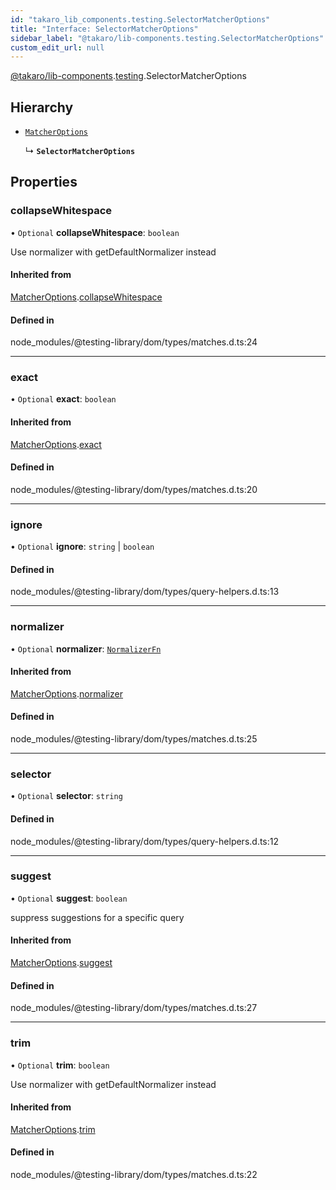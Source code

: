 ```yaml
---
id: "takaro_lib_components.testing.SelectorMatcherOptions"
title: "Interface: SelectorMatcherOptions"
sidebar_label: "@takaro/lib-components.testing.SelectorMatcherOptions"
custom_edit_url: null
---
```


[@takaro/lib-components](../modules/takaro_lib_components.md).[testing](../namespaces/takaro_lib_components.testing.md).SelectorMatcherOptions

## Hierarchy

- [`MatcherOptions`](takaro_lib_components.testing.MatcherOptions.md)

  ↳ **`SelectorMatcherOptions`**

## Properties

### collapseWhitespace

• `Optional` **collapseWhitespace**: `boolean`

Use normalizer with getDefaultNormalizer instead

#### Inherited from

[MatcherOptions](takaro_lib_components.testing.MatcherOptions.md).[collapseWhitespace](takaro_lib_components.testing.MatcherOptions.md#collapsewhitespace)

#### Defined in

node_modules/@testing-library/dom/types/matches.d.ts:24

___

### exact

• `Optional` **exact**: `boolean`

#### Inherited from

[MatcherOptions](takaro_lib_components.testing.MatcherOptions.md).[exact](takaro_lib_components.testing.MatcherOptions.md#exact)

#### Defined in

node_modules/@testing-library/dom/types/matches.d.ts:20

___

### ignore

• `Optional` **ignore**: `string` \| `boolean`

#### Defined in

node_modules/@testing-library/dom/types/query-helpers.d.ts:13

___

### normalizer

• `Optional` **normalizer**: [`NormalizerFn`](../namespaces/takaro_lib_components.testing.md#normalizerfn)

#### Inherited from

[MatcherOptions](takaro_lib_components.testing.MatcherOptions.md).[normalizer](takaro_lib_components.testing.MatcherOptions.md#normalizer)

#### Defined in

node_modules/@testing-library/dom/types/matches.d.ts:25

___

### selector

• `Optional` **selector**: `string`

#### Defined in

node_modules/@testing-library/dom/types/query-helpers.d.ts:12

___

### suggest

• `Optional` **suggest**: `boolean`

suppress suggestions for a specific query

#### Inherited from

[MatcherOptions](takaro_lib_components.testing.MatcherOptions.md).[suggest](takaro_lib_components.testing.MatcherOptions.md#suggest)

#### Defined in

node_modules/@testing-library/dom/types/matches.d.ts:27

___

### trim

• `Optional` **trim**: `boolean`

Use normalizer with getDefaultNormalizer instead

#### Inherited from

[MatcherOptions](takaro_lib_components.testing.MatcherOptions.md).[trim](takaro_lib_components.testing.MatcherOptions.md#trim)

#### Defined in

node_modules/@testing-library/dom/types/matches.d.ts:22

